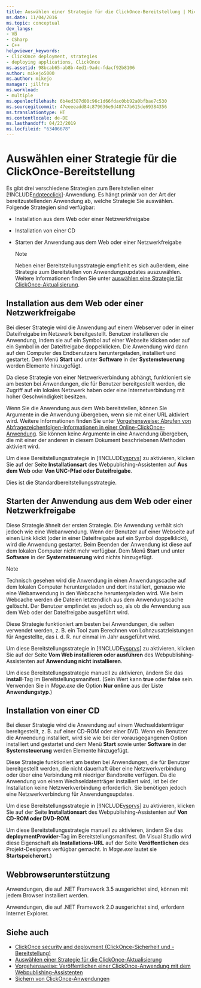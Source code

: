 ```yaml
---
title: Auswählen einer Strategie für die ClickOnce-Bereitstellung | Microsoft-Dokumentation
ms.date: 11/04/2016
ms.topic: conceptual
dev_langs:
- VB
- CSharp
- C++
helpviewer_keywords:
- ClickOnce deployment, strategies
- deploying applications, ClickOnce
ms.assetid: 98bcab65-ab8b-4ed1-9adc-fdacf92b8106
author: mikejo5000
ms.author: mikejo
manager: jillfra
ms.workload:
- multiple
ms.openlocfilehash: 6b4ed387d00c96c1d66fdac0bb92a0bfbae7c530
ms.sourcegitcommit: 47eeeeadd84c879636e9d48747b615de69384356
ms.translationtype: HT
ms.contentlocale: de-DE
ms.lasthandoff: 04/23/2019
ms.locfileid: "63406678"
---
```

# <a name="choose-a-clickonce-deployment-strategy"></a>Auswählen einer Strategie für die ClickOnce-Bereitstellung
Es gibt drei verschiedene Strategien zum Bereitstellen einer [!INCLUDE[ndptecclick](../deployment/includes/ndptecclick_md.md)]-Anwendung. Es hängt primär von der Art der bereitzustellenden Anwendung ab, welche Strategie Sie auswählen. Folgende Strategien sind verfügbar:

- Installation aus dem Web oder einer Netzwerkfreigabe

- Installation von einer CD

- Starten der Anwendung aus dem Web oder einer Netzwerkfreigabe

    > [!NOTE]
    > Neben einer Bereitstellungsstrategie empfiehlt es sich außerdem, eine Strategie zum Bereitstellen von Anwendungsupdates auszuwählen. Weitere Informationen finden Sie unter [auswählen eine Strategie für ClickOnce-Aktualisierung](../deployment/choosing-a-clickonce-update-strategy.md).

## <a name="install-from-the-web-or-a-network-share"></a>Installation aus dem Web oder einer Netzwerkfreigabe
 Bei dieser Strategie wird die Anwendung auf einem Webserver oder in einer Dateifreigabe im Netzwerk bereitgestellt. Benutzer installieren die Anwendung, indem sie auf ein Symbol auf einer Webseite klicken oder auf ein Symbol in der Dateifreigabe doppelklicken. Die Anwendung wird dann auf den Computer des Endbenutzers heruntergeladen, installiert und gestartet. Dem Menü **Start** und unter **Software** in der **Systemsteuerung** werden Elemente hinzugefügt.

 Da diese Strategie von einer Netzwerkverbindung abhängt, funktioniert sie am besten bei Anwendungen, die für Benutzer bereitgestellt werden, die Zugriff auf ein lokales Netzwerk haben oder eine Internetverbindung mit hoher Geschwindigkeit besitzen.

 Wenn Sie die Anwendung aus dem Web bereitstellen, können Sie Argumente in die Anwendung übergeben, wenn sie mit einer URL aktiviert wird. Weitere Informationen finden Sie unter [Vorgehensweise: Abrufen von Abfragezeichenfolgen-Informationen in einer Online-ClickOnce-Anwendung](../deployment/how-to-retrieve-query-string-information-in-an-online-clickonce-application.md). Sie können keine Argumente in eine Anwendung übergeben, die mit einer der anderen in diesem Dokument beschriebenen Methoden aktiviert wird.

 Um diese Bereitstellungsstrategie in [!INCLUDE[vsprvs](../code-quality/includes/vsprvs_md.md)] zu aktivieren, klicken Sie auf der Seite **Installationsart** des Webpublishing-Assistenten auf **Aus dem Web** oder **Von UNC-Pfad oder Dateifreigabe**.

 Dies ist die Standardbereitstellungsstrategie.

## <a name="start-the-application-from-the-web-or-a-network-share"></a>Starten der Anwendung aus dem Web oder einer Netzwerkfreigabe
 Diese Strategie ähnelt der ersten Strategie. Die Anwendung verhält sich jedoch wie eine Webanwendung. Wenn der Benutzer auf einer Webseite auf einen Link klickt (oder in einer Dateifreigabe auf ein Symbol doppelklickt), wird die Anwendung gestartet. Beim Beenden der Anwendung ist diese auf dem lokalen Computer nicht mehr verfügbar. Dem Menü **Start** und unter **Software** in der **Systemsteuerung** wird nichts hinzugefügt.

> [!NOTE]
> Technisch gesehen wird die Anwendung in einen Anwendungscache auf dem lokalen Computer heruntergeladen und dort installiert, genauso wie eine Webanwendung in den Webcache heruntergeladen wird. Wie beim Webcache werden die Dateien letztendlich aus dem Anwendungscache gelöscht. Der Benutzer empfindet es jedoch so, als ob die Anwendung aus dem Web oder der Dateifreigabe ausgeführt wird.

 Diese Strategie funktioniert am besten bei Anwendungen, die selten verwendet werden, z. B. ein Tool zum Berechnen von Lohnzusatzleistungen für Angestellte, das i. d. R. nur einmal im Jahr ausgeführt wird.

 Um diese Bereitstellungsstrategie in [!INCLUDE[vsprvs](../code-quality/includes/vsprvs_md.md)] zu aktivieren, klicken Sie auf der Seite **Vom Web installieren oder ausführen** des Webpublishing-Assistenten auf **Anwendung nicht installieren**.

 Um diese Bereitstellungsstrategie manuell zu aktivieren, ändern Sie das **install**-Tag im Bereitstellungsmanifest. (Sein Wert kann **true** oder **false** sein. Verwenden Sie in *Mage.exe* die Option **Nur online** aus der Liste **Anwendungstyp**.)

## <a name="install-from-a-cd"></a>Installation von einer CD
 Bei dieser Strategie wird die Anwendung auf einem Wechseldatenträger bereitgestellt, z. B. auf einer CD-ROM oder einer DVD. Wenn ein Benutzer die Anwendung installiert, wird sie wie bei der vorausgegangenen Option installiert und gestartet und dem Menü **Start** sowie unter **Software** in der **Systemsteuerung** werden Elemente hinzugefügt.

 Diese Strategie funktioniert am besten bei Anwendungen, die für Benutzer bereitgestellt werden, die nicht dauerhaft über eine Netzwerkverbindung oder über eine Verbindung mit niedriger Bandbreite verfügen. Da die Anwendung von einem Wechseldatenträger installiert wird, ist bei der Installation keine Netzwerkverbindung erforderlich. Sie benötigen jedoch eine Netzwerkverbindung für Anwendungsupdates.

 Um diese Bereitstellungsstrategie in [!INCLUDE[vsprvs](../code-quality/includes/vsprvs_md.md)] zu aktivieren, klicken Sie auf der Seite **Installationsart** des Webpublishing-Assistenten auf **Von CD-ROM oder DVD-ROM**.

 Um diese Bereitstellungsstrategie manuell zu aktivieren, ändern Sie das **deploymentProvider**-Tag im Bereitstellungsmanifest. (In Visual Studio wird diese Eigenschaft als **Installations-URL** auf der Seite **Veröffentlichen** des Projekt-Designers verfügbar gemacht. In *Mage.exe* lautet sie **Startspeicherort**.)

## <a name="web-browser-support"></a>Webbrowserunterstützung
 Anwendungen, die auf .NET Framework 3.5 ausgerichtet sind, können mit jedem Browser installiert werden.

 Anwendungen, die auf .NET Framework 2.0 ausgerichtet sind, erfordern Internet Explorer.

## <a name="see-also"></a>Siehe auch
- [ClickOnce security and deployment (ClickOnce-Sicherheit und -Bereitstellung)](../deployment/clickonce-security-and-deployment.md)
- [Auswählen einer Strategie für die ClickOnce-Aktualisierung](../deployment/choosing-a-clickonce-update-strategy.md)
- [Vorgehensweise: Veröffentlichen einer ClickOnce-Anwendung mit dem Webpublishing-Assistenten](../deployment/how-to-publish-a-clickonce-application-using-the-publish-wizard.md)
- [Sichern von ClickOnce-Anwendungen](../deployment/securing-clickonce-applications.md)